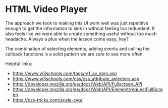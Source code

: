 # HTML Video Player
The approach we took to making this UI work well was just repetitive enough to get the information to sink in without feeling too redundant. It also feels like we were able to create something useful without too much headache. Always a plus when the lesson come easy, hey?

The combination of selecting elements, adding events and calling the callback functions is a solid pattern we are sure to see more often.

Helpful links:
* https://www.w3schools.com/tags/ref_av_dom.asp
* https://www.w3schools.com/css/css_attribute_selectors.asp
* https://developer.mozilla.org/es/docs/Web/API/Fullscreen_API
* https://developer.mozilla.org/es/docs/Web/API/Element/requestFullScreen
* https://css-tricks.com/scale-svg/